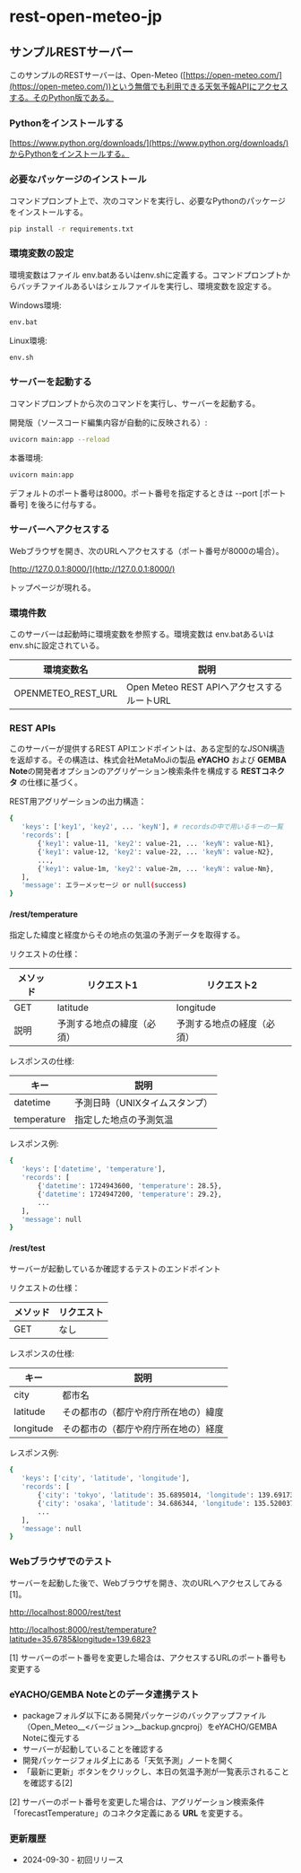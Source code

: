 # rest-open-meteo-jp

## サンプルRESTサーバー

このサンプルのRESTサーバーは、Open-Meteo ([https://open-meteo.com/](https://open-meteo.com/))という無償でも利用できる天気予報APIにアクセスする。そのPython版である。

### Pythonをインストールする

[https://www.python.org/downloads/](https://www.python.org/downloads/)からPythonをインストールする。

### 必要なパッケージのインストール

コマンドプロンプト上で、次のコマンドを実行し、必要なPythonのパッケージをインストールする。

```bash
pip install -r requirements.txt
```

### 環境変数の設定

環境変数はファイル env.batあるいはenv.shに定義する。コマンドプロンプトからバッチファイルあるいはシェルファイルを実行し、環境変数を設定する。

Windows環境:

```bash
env.bat
```

Linux環境:

```bash
env.sh
```

### サーバーを起動する

コマンドプロンプトから次のコマンドを実行し、サーバーを起動する。

開発版（ソースコード編集内容が自動的に反映される）:

```bash
uvicorn main:app --reload
```

本番環境:

```bash
uvicorn main:app
```

デフォルトのポート番号は8000。ポート番号を指定するときは --port [ポート番号] を後ろに付与する。

### サーバーへアクセスする

Webブラウザを開き、次のURLへアクセスする（ポート番号が8000の場合）。

[http://127.0.0.1:8000/](http://127.0.0.1:8000/)

トップページが現れる。

### 環境件数

このサーバーは起動時に環境変数を参照する。環境変数は env.batあるいはenv.shに設定されている。

|  環境変数名 |  説明  |
| ---- | ---- |
|  OPENMETEO_REST_URL  | Open Meteo REST APIへアクセスするルートURL |

### REST APIs

このサーバーが提供するREST APIエンドポイントは、ある定型的なJSON構造を返却する。その構造は、株式会社MetaMoJiの製品 **eYACHO** および **GEMBA Note**の開発者オプションのアグリゲーション検索条件を構成する **RESTコネクタ** の仕様に基づく。

REST用アグリゲーションの出力構造：

```bash
{
   'keys': ['key1', 'key2', ... 'keyN'], # recordsの中で用いるキーの一覧
   'records': [
       {'key1': value-11, 'key2': value-21, ... 'keyN': value-N1}, 
       {'key1': value-12, 'key2': value-22, ... 'keyN': value-N2}, 
       ...,
       {'key1': value-1m, 'key2': value-2m, ... 'keyN': value-Nm}, 
   ],
   'message': エラーメッセージ or null(success)
}
```

#### /rest/temperature

指定した緯度と経度からその地点の気温の予測データを取得する。

リクエストの仕様：

|  メソッド |  リクエスト1  |  リクエスト2  |
| ---- | ---- | ---- |
|  GET | latitude | longitude |
|  説明 | 予測する地点の緯度（必須）| 予測する地点の経度（必須）|

レスポンスの仕様:

|  キー  | 説明  |
| ---- | ---- |
| datetime | 予測日時（UNIXタイムスタンプ） |
| temperature | 指定した地点の予測気温 |

レスポンス例:

```bash
{
   'keys': ['datetime', 'temperature'], 
   'records': [
       {'datetime': 1724943600, 'temperature': 28.5},  
       {'datetime': 1724947200, 'temperature': 29.2},  
       ...
   ],
   'message': null
}
```

#### /rest/test

サーバーが起動しているか確認するテストのエンドポイント

リクエストの仕様：

|  メソッド |  リクエスト |
| ---- | ---- |
|  GET | なし |

レスポンスの仕様:

|  キー  | 説明  |
| ---- | ---- |
| city | 都市名 |
| latitude | その都市の（都庁や府庁所在地の）緯度 |
| longitude | その都市の（都庁や府庁所在地の）経度 |

レスポンス例:

```bash
{
   'keys': ['city', 'latitude', 'longitude'], 
   'records': [
       {'city': 'tokyo', 'latitude': 35.6895014, 'longitude': 139.6917337}, 
       {'city': 'osaka', 'latitude': 34.686344, 'longitude': 135.520037} 
       ...
   ],
   'message': null
}
```

### Webブラウザでのテスト

サーバーを起動した後で、Webブラウザを開き、次のURLへアクセスしてみる[1]。

[http://localhost:8000/rest/test](http://localhost:8000/rest/test)

[http://localhost:8000/rest/temperature?latitude=35.6785&longitude=139.6823](http://localhost:8000/rest/temperature?latitude=35.6785&longitude=139.6823)

[1] サーバーのポート番号を変更した場合は、アクセスするURLのポート番号も変更する

### eYACHO/GEMBA Noteとのデータ連携テスト

- packageフォルダ以下にある開発パッケージのバックアップファイル（Open_Meteo__<バージョン>__backup.gncproj）をeYACHO/GEMBA Noteに復元する
- サーバーが起動していることを確認する
- 開発パッケージフォルダ上にある「天気予測」ノートを開く
- 「最新に更新」ボタンをクリックし、本日の気温予測が一覧表示されることを確認する[2]

[2] サーバーのポート番号を変更した場合は、アグリゲーション検索条件「forecastTemperature」のコネクタ定義にある **URL** を変更する。

### 更新履歴

- 2024-09-30 - 初回リリース
